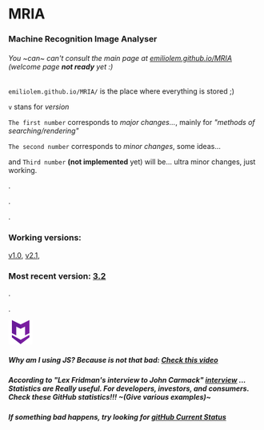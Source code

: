 # MRIA
### Machine Recognition Image Analyser
###### You ~can~ _can't_ consult the main page at [emiliolem.github.io/MRIA](https://emiliolem.github.io/MRIA/) (welcome page **not ready** yet :)

`emiliolem.github.io/MRIA/` is the place where everything is stored ;)

`v` stans for _version_

`The first number` corresponds to _major changes..._, mainly for _"methods of searching/rendering"_

`The second number` corresponds to _minor changes_, some ideas...

and `Third number` **(not implemented** yet) will be... ultra minor changes, just working.

.

.

.
### Working versions:

[v1.0](https://emiliolem.github.io/MRIA/v1.0), [v2.1](https://emiliolem.github.io/MRIA/v2.1), 


### Most recent version: [3.2](https://emiliolem.github.io/MRIA/v3.2)
.

.

![](https://github.com/adam-p/markdown-here/raw/master/src/common/images/icon48.png)

##### Why am I using JS? Because is not that bad: [Check this video](https://www.youtube.com/watch?v=rczu8kc8JZA)
##### According to _"Lex Fridman's interview to John Carmack"_ [interview](https://www.youtube.com/watch?v=xzPuGf89vpI) ... Statistics are Really useful. For developers, investors, and consumers. **Check these GitHub statistics!!!** _~(Give various examples)~_
##### If something bad happens, try looking for [gitHub Current Status](https://www.githubstatus.com/)
